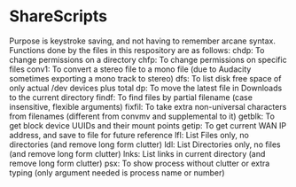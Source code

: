 # ShareScripts
Purpose is keystroke saving, and not having to remember arcane syntax.
Functions done by the files in this respository are as follows:
chdp: To change permissions on a directory
chfp: To change permissions on specific files
conv1: To convert a stereo file to a mono file (due to Audacity 
  sometimes exporting a mono track to stereo)
dfs: To list disk free space of only actual /dev devices plus total
dp: To move the latest file in Downloads to the current directory
findf: To find files by partial filename (case insensitive, 
  flexible arguments)
fixfil: To take extra non-universal characters from filenames
  (different from convmv and supplemental to it)
getblk: To get block device UUIDs and their mount points
getip: To get current WAN IP address, and save to file for future reference
lfl: List Files only, no directories (and remove long form clutter)
ldl: List Directories only, no files (and remove long form clutter)
lnks: List links in current directory (and remove long form clutter)
psx: To show process without clutter or extra typing (only argument needed 
  is process name or number)
